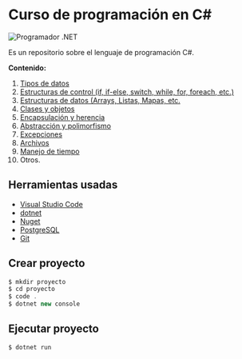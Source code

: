 # Curso de programación en C#


![Programador .NET](https://4.bp.blogspot.com/-IulVTT5Fk4Y/Usrqkn33JoI/AAAAAAAACBo/6FKoG1jUFGgOe3fGF4u6W2JCGCqICT5DQCPcBGAYYCw/s1600/progrNet.png)

Es un repositorio sobre el lenguaje de programación C#.

**Contenido:**

1. [Tipos de datos](https://github.com/HiroNakamura/curso-dotnet/tree/master/temario/chapter1)
2. [Estructuras de control (if, if-else, switch, while, for, foreach, etc.)](https://github.com/HiroNakamura/curso-dotnet/tree/master/temario/chapter2)
3. [Estructuras de datos (Arrays, Listas, Mapas, etc.](https://github.com/HiroNakamura/curso-dotnet/tree/master/temario/chapter3)
4. [Clases y objetos](https://github.com/HiroNakamura/curso-dotnet/tree/master/temario/chapter4)
5. [Encapsulación y herencia](https://github.com/HiroNakamura/curso-dotnet/tree/master/temario/chapter5)
6. [Abstracción y polimorfismo](https://github.com/HiroNakamura/curso-dotnet/tree/master/temario/chapter6)
7. [Excepciones](https://github.com/HiroNakamura/curso-dotnet/tree/master/temario/chapter7) 
8. [Archivos](https://github.com/HiroNakamura/curso-dotnet/tree/master/temario/chapter8)
9. [Manejo de tiempo](https://github.com/HiroNakamura/curso-dotnet/tree/master/temario/chapter9)
10. Otros.


## Herramientas usadas
- [Visual Studio Code](https://code.visualstudio.com/)
- [dotnet](https://dotnet.microsoft.com/)
- [Nuget](https://www.nuget.org/)
- [PostgreSQL](https://www.postgresql.org/git )
- [Git](https://git-scm.com/)

## Crear proyecto


```java
$ mkdir proyecto
$ cd proyecto
$ code .
$ dotnet new console
```


## Ejecutar proyecto


```java
$ dotnet run
```

